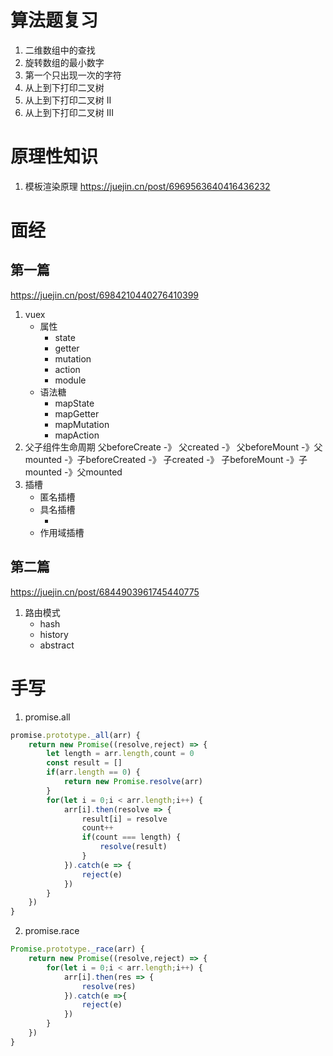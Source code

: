 # 算法题复习
1. 二维数组中的查找
2. 旋转数组的最小数字
3. 第一个只出现一次的字符
4. 从上到下打印二叉树
5. 从上到下打印二叉树 II
6. 从上到下打印二叉树 III
# 原理性知识
1. 模板渲染原理
https://juejin.cn/post/6969563640416436232
# 面经
## 第一篇
https://juejin.cn/post/6984210440276410399
1. vuex
    + 属性
        - state
        - getter
        - mutation
        - action
        - module
    + 语法糖
        - mapState
        - mapGetter
        - mapMutation
        - mapAction
2. 父子组件生命周期
父beforeCreate -》 父created -》 父beforeMount -》父mounted -》子beforeCreated -》 子created -》 子beforeMount -》子mounted -》父mounted
3. 插槽
    + 匿名插槽
    + 具名插槽
        - <template v-slot="slotName"></template>
    + 作用域插槽

## 第二篇
https://juejin.cn/post/6844903961745440775
1. 路由模式
    - hash
    - history
    - abstract
# 手写
1. promise.all
```js
promise.prototype._all(arr) {
    return new Promise((resolve,reject) => {
        let length = arr.length,count = 0
        const result = []
        if(arr.length == 0) {
            return new Promise.resolve(arr)
        }
        for(let i = 0;i < arr.length;i++) {
            arr[i].then(resolve => {
                result[i] = resolve
                count++
                if(count === length) {
                    resolve(result)
                }
            }).catch(e => {
                reject(e)
            })
        }
    })
}
```
2. promise.race
```js
Promise.prototype._race(arr) {
    return new Promise((resolve,reject) => {
        for(let i = 0;i < arr.length;i++) {
            arr[i].then(res => {
                resolve(res)
            }).catch(e =>{
                reject(e)
            })
        }
    })
}
```
